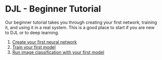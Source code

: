 # DJL - Beginner Tutorial

Our beginner tutorial takes you through creating your first network, training it, and using it in a real system. This is a good place to start if you are new to DJL or to deep learning.

1. [Create your first neural network](01_create_your_first_network.ipynb)
2. [Train your first model](02_train_your_first_model.ipynb)
3. [Run image classification with your first model](03_image_classification_with_your_model.ipynb)
